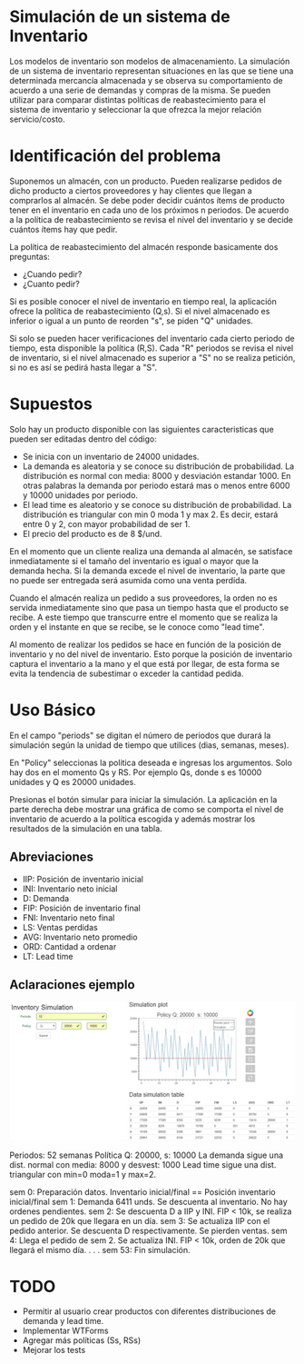 # Simulación de un sistema de Inventario

Los modelos de inventario son modelos de almacenamiento. La simulación de un sistema de 
inventario representan situaciones en las que se tiene una determinada mercancía almacenada 
y se observa su comportamiento de acuerdo a una serie de demandas y compras de la misma. 
Se pueden utilizar para comparar distintas políticas de reabastecimiento para el sistema de 
inventario y seleccionar la que ofrezca la mejor relación servicio/costo. 


# Identificación del problema

Suponemos un almacén, con un producto. Pueden realizarse pedidos de dicho producto a 
ciertos proveedores y hay clientes que llegan a comprarlos al almacén. Se debe poder decidir 
cuántos ítems de producto tener en el inventario en cada uno de los próximos n periodos. 
De acuerdo a la política de reabastecimiento se revisa el nivel del inventario y se decide 
cuántos ítems hay que pedir. 

La política de reabastecimiento del almacén responde basicamente dos preguntas:

- ¿Cuando pedir? 
- ¿Cuanto pedir?

Si es posible conocer el nivel de inventario en tiempo real, la aplicación ofrece la política 
de reabastecimiento (Q,s). Si el nivel almacenado es inferior o igual a un punto de reorden "s", 
se piden "Q" unidades.

Si solo se pueden hacer verificaciones del inventario cada cierto periodo de tiempo, esta 
disponible la política (R,S). Cada "R" periodos se revisa el nivel de inventario, si el nivel 
almacenado es superior a "S" no se realiza petición, si no es así se pedirá hasta llegar a "S".


# Supuestos

Solo hay un producto disponible con las siguientes caracteristicas que pueden ser editadas dentro
del código:

- Se inicia con un inventario de 24000 unidades. 
- La demanda es aleatoria y se conoce su distribución de probabilidad. La distribución es normal con media: 8000 y desviación estandar 1000. En otras palabras la demanda por periodo estará mas o menos entre 6000 y 10000 unidades por periodo.
- El lead time es aleatorio y se conoce su distribución de probabilidad. La distribución es triangular con min 0 moda 1 y max 2. Es decir, estará entre 0 y 2, con mayor probabilidad de ser 1.
- El precio del producto es de 8 $/und.

En el momento que un cliente realiza una demanda al almacén, se satisface inmediatamente si el 
tamaño del inventario es igual o mayor que la demanda hecha. Si la demanda excede el nivel de 
inventario, la parte que no puede ser entregada será asumida como una venta perdida. 

Cuando el almacén realiza un pedido a sus proveedores, la orden no es servida inmediatamente 
sino que pasa un tiempo hasta que el producto se recibe. A este tiempo que transcurre entre 
el momento que se realiza la orden y el instante en que se recibe, se le conoce como "lead time".

Al momento de realizar los pedidos se hace en función de la posición de inventario y no del 
nivel de inventario. Esto porque la posición de inventario captura el inventario a la mano y el 
que está por llegar, de esta forma se evita la tendencia de subestimar o exceder la cantidad pedida.

# Uso Básico

En el campo "periods" se digitan el número de periodos que durará la simulación según la unidad
de tiempo que utilices (dias, semanas, meses).

En "Policy" seleccionas la politica deseada e ingresas los argumentos. Solo hay dos en el momento Qs y RS.
Por ejemplo Qs, donde s es 10000 unidades y Q es 20000 unidades.

Presionas el botón simular para iniciar la simulación. La aplicación en la parte derecha debe
mostrar una gráfica de como se comporta el nivel de inventario de acuerdo a la política escogida
y además mostrar los resultados de la simulación en una tabla.


## Abreviaciones

- IIP: Posición de inventario inicial
- INI: Inventario neto inicial
- D: Demanda
- FIP: Posición de inventario final
- FNI: Inventario neto final
- LS: Ventas perdidas
- AVG: Inventario neto promedio
- ORD: Cantidad a ordenar
- LT: Lead time

## Aclaraciones ejemplo

![Alt text](simulation.jpg)

Periodos: 52 semanas
Política Q: 20000, s: 10000
La demanda sigue una dist. normal con media: 8000 y desvest: 1000
Lead time sigue una dist. triangular con min=0 moda=1 y max=2.

sem 0: Preparación datos. Inventario inicial/final == Posición inventario inicial/final
sem 1: Demanda 6411 unds. Se descuenta al inventario. No hay ordenes pendientes.
sem 2: Se descuenta D a IIP y INI. FIP < 10k, se realiza un pedido de 20k que llegara en un día.
sem 3: Se actualiza IIP con el pedido anterior. Se descuenta D respectivamente. Se pierden ventas.
sem 4: Llega el pedido de sem 2. Se actualiza INI. FIP < 10k, orden de 20k que llegará el mismo día.
.
.
.
sem 53: Fin simulación.

# TODO

- Permitir al usuario crear productos con diferentes distribuciones de demanda y lead time.
- Implementar WTForms
- Agregar más políticas (Ss, RSs)
- Mejorar los tests

